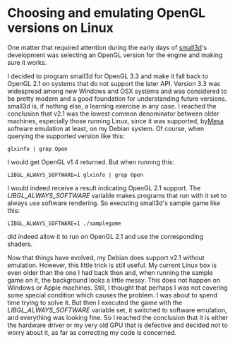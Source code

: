 Choosing and emulating OpenGL versions on Linux
===============================================

One matter that required attention during the early days of [small3d](https://github.com/dimi309/small3d)'s development was selecting an OpenGL version for the engine and making sure it works.

I decided to program small3d for OpenGL 3.3 and make it fall back to OpenGL 2.1 on systems that do not support the later API. Version 3.3 was widespread among new Windows and OSX systems and was considered to be pretty modern and a good foundation for understanding future versions. small3d is, if nothing else, a learning exercise in any case. I reached the conclusion that v2.1 was the lowest common denominator between older machines, especially those running Linux, since it was supported, by[Mesa](http://www.mesa3d.org/intro.html) software emulation at least, on my Debian system. Of course, when querying the supported version like this:

	glxinfo | grep Open

I would get OpenGL v1.4 returned. But when running this:

	LIBGL_ALWAYS_SOFTWARE=1 glxinfo | grep Open

I would indeed receive a result indicating OpenGL 2.1 support. The *LIBGL_ALWAYS_SOFTWARE* variable makes programs that run with it set to always use software rendering. So executing small3d's sample game like this:

	LIBGL_ALWAYS_SOFTWARE=1 ./samplegame
	
did indeed allow it to run on OpenGL 2.1 and use the corresponding shaders.

Now that things have evolved, my Debian does support v2.1 without emulation. However, this little trick is still useful. My current Linux box is even older than the one I had back then and, when running the sample game on it, the background looks a little messy. This does not happen on Windows or Apple machines. Still, I thought that perhaps I was not covering some special condition which causes the problem. I was about to spend time trying to solve it. But then I executed the game with the *LIBGL_ALWAYS_SOFTWARE* variable set, it switched to software emulation, and everything was looking fine. So I reached the conclusion that it is either the hardware driver or my very old GPU that is defective and decided not to worry about it, as far as correcting my code is concerned.
